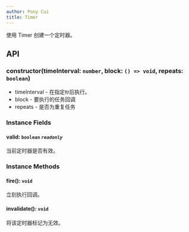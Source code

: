 ```yaml
---
author: Pony Cui
title: Timer
---
```


使用 Timer 创建一个定时器。

## API

### constructor(timeInterval: `number`, block: `() => void`, repeats: `boolean`)

* timeInterval - 在指定`秒`后执行。
* block - 要执行的任务回调
* repeats - 是否为重复任务

### Instance Fields

#### valid: `boolean` *`readonly`*
当前定时器是否有效。

### Instance Methods

#### fire(): `void`
立刻执行回调。

#### invalidate(): `void`
将该定时器标记为无效。